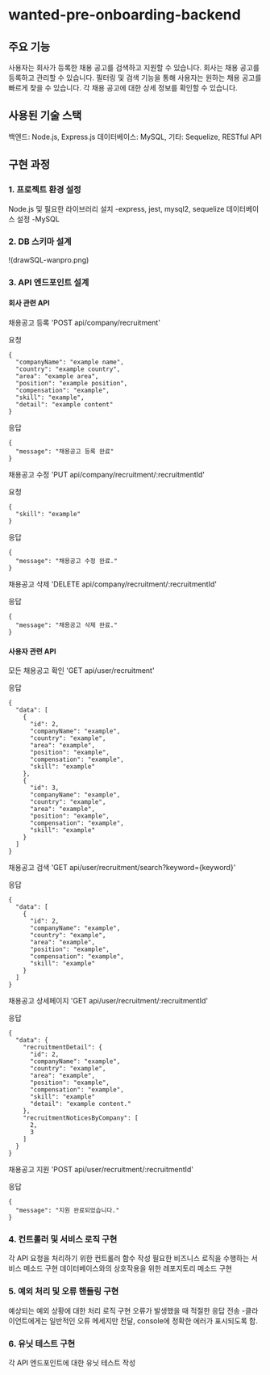 
# wanted-pre-onboarding-backend

## **주요 기능**
사용자는 회사가 등록한 채용 공고를 검색하고 지원할 수 있습니다.
회사는 채용 공고를 등록하고 관리할 수 있습니다.
필터링 및 검색 기능을 통해 사용자는 원하는 채용 공고를 빠르게 찾을 수 있습니다.
각 채용 공고에 대한 상세 정보를 확인할 수 있습니다.

## **사용된 기술 스택**
백엔드: Node.js, Express.js
데이터베이스: MySQL,
기타: Sequelize, RESTful API

## **구현 과정**

### **1. 프로젝트 환경 설정**

Node.js 및 필요한 라이브러리 설치
-express, jest, mysql2, sequelize
데이터베이스 설정
-MySQL

### **2. DB 스키마 설계**

!(drawSQL-wanpro.png)

### **3. API 엔드포인트 설계**

#### **회사 관련 API**

채용공고 등록
'POST api/company/recruitment'

요청

    {
      "companyName": "example name",
      "country": "example country",
      "area": "example area",
      "position": "example position",
      "compensation": "example",
      "skill": "example",
      "detail": "example content"
    }

응답

    {
      "message": "채용공고 등록 완료"
    }

채용공고 수정
'PUT api/company/recruitment/:recruitmentId'

요청

    {
      "skill": "example"
    }

응답

    {
      "message": "채용공고 수정 완료."
    }

채용공고 삭제
'DELETE api/company/recruitment/:recruitmentId'

응답

    {
      "message": "채용공고 삭제 완료."
    }

#### **사용자 관련 API**

모든 채용공고 확인
'GET api/user/recruitment'

응답

    {
      "data": [
        {
          "id": 2,
          "companyName": "example",
          "country": "example",
          "area": "example",
          "position": "example",
          "compensation": "example",
          "skill": "example"
        },
        {
          "id": 3,
          "companyName": "example",
          "country": "example",
          "area": "example",
          "position": "example",
          "compensation": "example",
          "skill": "example"
        }
      ]
    }

채용공고 검색
'GET api/user/recruitment/search?keyword={keyword}'

응답

    {
      "data": [
        {
          "id": 2,
          "companyName": "example",
          "country": "example",
          "area": "example",
          "position": "example",
          "compensation": "example",
          "skill": "example"
        }
      ]
    }

채용공고 상세페이지
'GET api/user/recruitment/:recruitmentId'

응답

    {
      "data": {
        "recruitmentDetail": {
          "id": 2,
          "companyName": "example",
          "country": "example",
          "area": "example",
          "position": "example",
          "compensation": "example",
          "skill": "example"
          "detail": "example content."
        },
        "recruitmentNoticesByCompany": [
          2,
          3
        ]
      }
    }

채용공고 지원
'POST api/user/recruitment/:recruitmentId'

응답

    {
      "message": "지원 완료되었습니다."
    }

### **4. 컨트롤러 및 서비스 로직 구현**

각 API 요청을 처리하기 위한 컨트롤러 함수 작성
필요한 비즈니스 로직을 수행하는 서비스 메소드 구현
데이터베이스와의 상호작용을 위한 레포지토리 메소드 구현

### **5. 예외 처리 및 오류 핸들링 구현**

예상되는 예외 상황에 대한 처리 로직 구현
오류가 발생했을 때 적절한 응답 전송
-클라이언트에게는 일반적인 오류 메세지만 전달, console에 정확한 에러가 표시되도록 함.

### **6. 유닛 테스트 구현**

각 API 엔드포인트에 대한 유닛 테스트 작성









